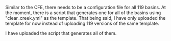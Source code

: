 Similar to the CFE, there needs to be a configuration file for all 119 basins. At the moment,
there is a script that generates one for all of the basins using "clear_creek.yml" as the template.
That being said, I have only uploaded the template for now instead of uploading 119 versions
of the same template.

I have uploaded the script that generates all of them.
